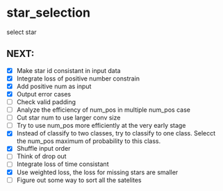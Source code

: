 # star_selection
select star

## NEXT:
- [x] Make star id consistant in input data
- [x] Integrate loss of positive number constrain
- [x] Add positive num as input
- [x] Output error cases
- [ ] Check valid padding
- [ ] Analyze the efficiency of num_pos in multiple num_pos case
- [ ] Cut star num to use larger conv size
- [ ] Try to use num_pos more efficiently at the very early stage
- [x] Instead of classify to two classes, try to classify to one class. Selecct the num_pos maximum of probability to this class.
- [x] Shuffle input order
- [ ] Think of drop out
- [ ] Integrate loss of time consistant
- [x] Use weighted loss, the loss for missing stars are smaller
- [ ] Figure out some way to sort all the satelites
